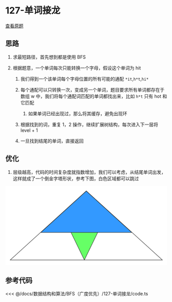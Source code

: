 # 127-单词接龙

[查看原题](https://leetcode-cn.com/problems/word-ladder/)

## 思路

1. 求最短路径，首先想到都是使用 BFS

2. 根据题意，一个单词每次只能转换一个字母，假设这个单词为 hit
   1. 我们得到一个该单词每个字母位置的所有可能的通配 `*it`,`h*t`,`hi*`
   2. 每个通配可以只转换一次，变成另一个单词，题目要求所有单词都存在于数组 w 中，我们将每个通配词匹配的单词都找出来，比如 `h*t` 只有 hot 和它匹配
      1. 如果单词已经出现过，那么将其缓存，避免出现环

   3. 根据找到的词，重复 1，2 操作，继续扩展树结构，每次进入下一层将 level + 1

   4. 一旦找到结尾的单词，直接返回

<Visual relative="./visual/index.html" height="500" />

## 优化

1. 层级越高，代码的时间复杂度就指数增加，我们可以考虑，从结尾单词出发，这样就成了一个倒金字塔形状，参考下图，白色区域都可以跳过

![单词接龙-优化](./assets/yh.png)

## 参考代码

<<< @/docs/数据结构和算法/BFS（广度优先）/127-单词接龙/code.ts

<br/>
<br/>
<br/>
<ContributorsList />
<br/>
<br/>
<br/>
<Vssue :title="$title" />
